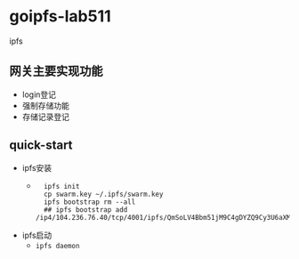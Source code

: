 # goipfs-lab511
ipfs

## 网关主要实现功能
 - login登记
 - 强制存储功能
 - 存储记录登记
## quick-start
 - ipfs安装
    - ``` shell
        ipfs init
        cp swarm.key ~/.ipfs/swarm.key
        ipfs bootstrap rm --all
        ## ipfs bootstrap add /ip4/104.236.76.40/tcp/4001/ipfs/QmSoLV4Bbm51jM9C4gDYZQ9Cy3U6aXMJDAbzgu2fzaDs64
      ``` 
 - ipfs启动
    - `ipfs daemon`